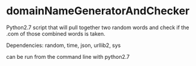 domainNameGeneratorAndChecker
=============================

Python2.7 script that will pull together two random words and check if the .com of those combined words is taken.

Dependencies:
random,
time,
json,
urllib2,
sys

can be run from the command line with python2.7
